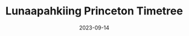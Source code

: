 ---
layout: review
pull_request:  "https://github.com/DHCodeReview/lenape-timetree/pull/2"
title: "Lunaapahkiing Princeton Timetree"
submitters: ["Rebecca S. Koeser (Princeton University)"]
reviewers: ["Cole Crawford (Harvard University)", "Raffaele Viglianti (University of Maryland)"]
facilitator: Julia Damerow (Arizona State University)
date: 2023-09-14
year: 2023
---